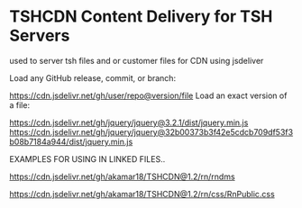 # TSHCDN Content Delivery for TSH Servers

used to server tsh files and or customer files 
for CDN 
using jsdeliver 

Load any GitHub release, commit, or branch:

https://cdn.jsdelivr.net/gh/user/repo@version/file
Load an exact version of a file:

https://cdn.jsdelivr.net/gh/jquery/jquery@3.2.1/dist/jquery.min.js
https://cdn.jsdelivr.net/gh/jquery/jquery@32b00373b3f42e5cdcb709df53f3b08b7184a944/dist/jquery.min.js

EXAMPLES FOR USING IN LINKED FILES.. 

https://cdn.jsdelivr.net/gh/akamar18/TSHCDN@1.2/rn/rndms


https://cdn.jsdelivr.net/gh/akamar18/TSHCDN@1.2/rn/css/RnPublic.css


